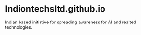 # Indiontechsltd.github.io
Indian based initiative for spreading awareness for AI and realted technologies.
